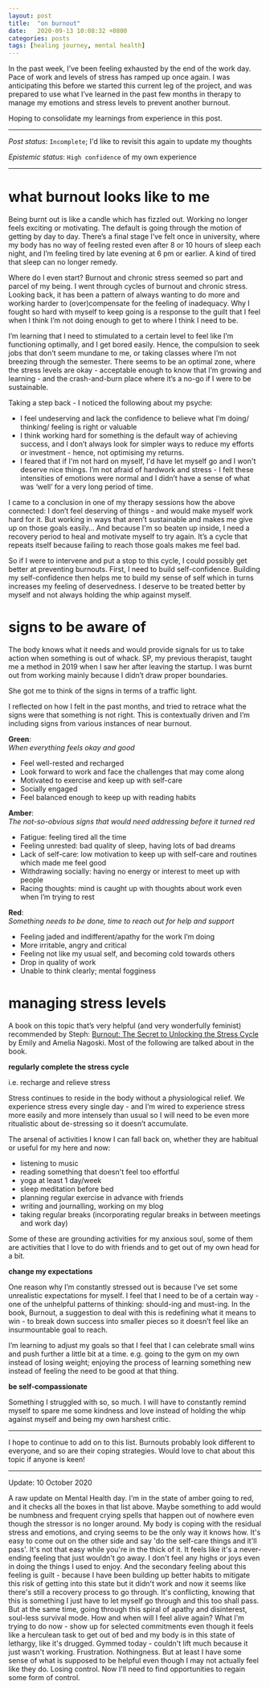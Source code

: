 ```yaml
---
layout: post
title:  "on burnout"
date:   2020-09-13 10:08:32 +0800
categories: posts
tags: [healing journey, mental health]
---
```


In the past week, I’ve been feeling exhausted by the end of the work day.  Pace of work and levels of stress has ramped up once again. I was anticipating this before we started this current leg of the project, and was prepared to use what I’ve learned in the past few months in therapy to manage my emotions and stress levels to prevent another burnout.  

Hoping to consolidate my learnings from experience in this post.
- - - -
_Post status_: `Incomplete`; I'd like to revisit this again to update my thoughts

_Epistemic status_: `High confidence` of my own experience
- - - -

# what burnout looks like to me 
Being burnt out is like a candle which has fizzled out. Working no longer feels exciting or motivating. The default is going through the motion of getting by day to day. There’s a final stage I’ve felt once in university, where my body has no way of feeling rested even after 8 or 10 hours of sleep each night, and I’m feeling tired by late evening at 6 pm or earlier. A kind of tired that sleep can no longer remedy. 

Where do I even start? Burnout and chronic stress seemed so part and parcel of my being. I went through cycles of burnout and chronic stress. Looking back, it has been a pattern of always wanting to do more and working harder to (over)compensate for the feeling of inadequacy. Why I fought so hard with myself to keep going is a response to the guilt that I feel when I think I’m not doing enough to get to where I think I need to be. 

I’m learning that I need to stimulated to a certain level to feel like I’m functioning optimally, and I get bored easily. Hence, the compulsion to seek jobs that don’t seem mundane to me, or taking classes where I’m not breezing through the semester. There seems to be an optimal zone, where the stress levels are okay - acceptable enough to know that I’m growing and learning - and the crash-and-burn place where it’s a no-go if I were to be sustainable. 
 

Taking a step back - I noticed the following about my psyche:
 
* I feel undeserving and lack the confidence to believe what I’m doing/ thinking/ feeling is right or valuable 
* I think working hard for something is the default way of achieving success, and I don’t always look for simpler ways to reduce my efforts or investment - hence, not optimising my returns. 
* I feared that if I'm not hard on myself, I'd have let myself go and I won't deserve nice things. I’m not afraid of hardwork and stress - I felt these intensities of emotions were normal and I didn’t have a sense of what was ‘well’ for a very long period of time.  

I came to a conclusion in one of my therapy sessions how the above connected: I don’t feel deserving of things - and would make myself work hard for it. But working in ways that aren’t sustainable and makes me give up on those goals easily… And because I'm so beaten up inside, I need a recovery period to heal and motivate myself to try again. It’s a cycle that repeats itself because failing to reach those goals makes me feel bad. 

So if I were to intervene and put a stop to this cycle, I could possibly get better at preventing burnouts. First, I need to build self-confidence. Building my self-confidence then helps me to build my sense of self which in turns increases my feeling of deservedness. I deserve to be treated better by myself and not always holding the whip against myself. 

# signs to be aware of 
The body knows what it needs and would provide signals for us to take action when something is out of whack. SP, my previous therapist, taught me a method in 2019 when I saw her after leaving the startup. I was burnt out from working mainly because I didn’t draw proper boundaries. 

She got me to think of the signs in terms of a traffic light. 

I reflected on how I felt in the past months, and tried to retrace what the signs were that something is not right.  This is contextually driven and I’m including signs from various instances of near burnout. 

**Green**: 
<br>*When everything feels okay and good*

* Feel well-rested and recharged 
* Look forward to work and face the challenges that may come along 
* Motivated to exercise and keep up with self-care
* Socially engaged
* Feel balanced enough to keep up with reading habits   

**Amber**: 
<br>*The not-so-obvious signs that would need addressing before it turned red*

* Fatigue: feeling tired all the time
* Feeling unrested: bad quality of sleep, having lots of bad dreams
* Lack of self-care: low motivation to keep up with self-care and routines which made me feel good
* Withdrawing socially: having no energy or interest to meet up with people
* Racing thoughts: mind is caught up with thoughts about work even when I’m trying to rest  

**Red**: 
<br>*Something needs to be done, time to reach out for help and support*

* Feeling jaded and indifferent/apathy for the work I’m doing
* More irritable, angry and critical
* Feeling not like my usual self, and becoming cold towards others
* Drop in quality of work
* Unable to think clearly; mental fogginess 

# managing stress levels 
A book on this topic that’s very helpful (and very wonderfully feminist) recommended by Steph: [Burnout: The Secret to Unlocking the Stress Cycle](https://bookshop.org/books/burnout-the-secret-to-unlocking-the-stress-cycle/9781984818324) by Emily and Amelia Nagoski. Most of the following are talked about in the book.

**regularly complete the stress cycle**

i.e. recharge and relieve stress

Stress continues to reside in the body without a physiological relief. We experience stress every single day - and I’m wired to experience stress more easily and more intensely than usual so I will need to be even more ritualistic about de-stressing so it doesn’t accumulate. 
 
The arsenal of activities I know I can fall back on, whether they are habitual or useful for my here and now: 

* listening to music
* reading something that doesn't feel too effortful
* yoga at least 1 day/week
* sleep meditation before bed 
* planning regular exercise in advance with friends
* writing and journalling, working on my blog
* taking regular breaks (incorporating regular breaks in between meetings and work day) 

Some of these are grounding activities for my anxious soul, some of them are activities that I love to do with friends and to get out of my own head for a bit. 

**change my expectations**

One reason why I’m constantly stressed out is because I’ve set some unrealistic expectations for myself. I feel that I need to be of a certain way - one of the unhelpful patterns of thinking: should-ing and must-ing. In the book, Burnout, a suggestion to deal with this is redefining what it means to win - to break down success into smaller pieces so it doesn’t feel like an insurmountable goal to reach. 

I’m learning to adjust my goals so that I feel that I can celebrate small wins and push further a little bit at a time. e.g. going to the gym on my own instead of losing weight; enjoying the process of learning something new instead of feeling the need to be good at that thing.

**be self-compassionate**

Something I struggled with so, so much. I will have to constantly remind myself to spare me some kindness and love instead of holding the whip against myself and being my own harshest critic. 
- - - 
I hope to continue to add on to this list. Burnouts probably look different to everyone, and so are their coping strategies. Would love to chat about this topic if anyone is keen!

--- 

Update: 10 October 2020 

A raw update on Mental Health day. I'm in the state of amber going to red, and it checks all the boxes in that list above. Maybe something to add would be numbness and frequent crying spells that happen out of nowhere even though the stressor is no longer around. My body is coping with the residual stress and emotions, and crying seems to be the only way it knows how. It's easy to come out on the other side and say 'do the self-care things and it'll pass'. It's not that easy while you're in the thick of it. It feels like it's a never-ending feeling that just wouldn't go away. I don't feel any highs or joys even in doing the things I used to enjoy. And the secondary feeling about this feeling is guilt - because I have been building up better habits to mitigate this risk of getting into this state but it didn't work and now it seems like there's still a recovery process to go through. It's conflicting, knowing that this is something I just have to let myself go through and this too shall pass. But at the same time, going through this spiral of apathy and disinterest, soul-less survival mode. How and when will I feel alive again? What I'm trying to do now - show up for selected commitments even though it feels like a herculean task to get out of bed and my body is in this state of lethargy, like it's drugged. Gymmed today - couldn't lift much because it just wasn't working. Frustration. Nothingness. But at least I have some sense of what is supposed to be helpful even though I may not actually feel like they do. Losing control. Now I'll need to find opportunities to regain some form of control. 